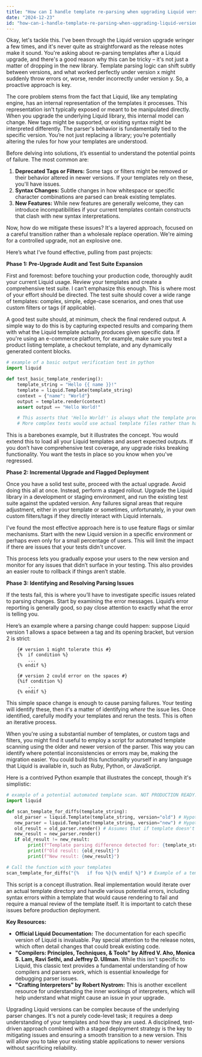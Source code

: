 ```yaml
---
title: "How can I handle template re-parsing when upgrading Liquid versions?"
date: "2024-12-23"
id: "how-can-i-handle-template-re-parsing-when-upgrading-liquid-versions"
---
```


Okay, let's tackle this. I've been through the Liquid version upgrade wringer a few times, and it's never quite as straightforward as the release notes make it sound. You're asking about re-parsing templates after a Liquid upgrade, and there's a good reason why this can be tricky – it's not just a matter of dropping in the new library. Template parsing logic can shift subtly between versions, and what worked perfectly under version x might suddenly throw errors or, worse, render incorrectly under version y. So, a proactive approach is key.

The core problem stems from the fact that Liquid, like any templating engine, has an internal representation of the templates it processes. This representation isn't typically exposed or meant to be manipulated directly. When you upgrade the underlying Liquid library, this internal model can change. New tags might be supported, or existing syntax might be interpreted differently. The parser's behavior is fundamentally tied to the specific version. You’re not just replacing a library; you’re potentially altering the rules for how your templates are understood.

Before delving into solutions, it’s essential to understand the potential points of failure. The most common are:

1.  **Deprecated Tags or Filters:** Some tags or filters might be removed or their behavior altered in newer versions. If your templates rely on these, you'll have issues.
2.  **Syntax Changes:** Subtle changes in how whitespace or specific character combinations are parsed can break existing templates.
3.  **New Features:** While new features are generally welcome, they can introduce incompatibilities if your current templates contain constructs that clash with new syntax interpretations.

Now, how do we mitigate these issues? It's a layered approach, focused on a careful transition rather than a wholesale replace operation. We're aiming for a controlled upgrade, not an explosive one.

Here’s what I’ve found effective, pulling from past projects:

**Phase 1: Pre-Upgrade Audit and Test Suite Expansion**

First and foremost: before touching your production code, thoroughly audit your current Liquid usage. Review your templates and create a comprehensive test suite. I can’t emphasize this enough. This is where most of your effort should be directed. The test suite should cover a wide range of templates: complex, simple, edge-case scenarios, and ones that use custom filters or tags (if applicable).

A good test suite should, at minimum, check the final rendered output. A simple way to do this is by capturing expected results and comparing them with what the Liquid template actually produces given specific data. If you're using an e-commerce platform, for example, make sure you test a product listing template, a checkout template, and any dynamically generated content blocks.

```python
# example of a basic output verification test in python
import liquid

def test_basic_template_rendering():
    template_string = "Hello {{ name }}!"
    template = liquid.Template(template_string)
    context = {"name": "World"}
    output = template.render(context)
    assert output == "Hello World!"

    # This asserts that 'Hello World!' is always what the template produces with that context.
    # More complex tests would use actual template files rather than hardcoded strings.
```

This is a barebones example, but it illustrates the concept. You would extend this to load all your Liquid templates and assert expected outputs. If you don’t have comprehensive test coverage, any upgrade risks breaking functionality. You want the tests in place so you know when you've regressed.

**Phase 2: Incremental Upgrade and Flagged Deployment**

Once you have a solid test suite, proceed with the actual upgrade. Avoid doing this all at once. Instead, perform a staged rollout. Upgrade the Liquid library in a development or staging environment, and run the existing test suite against the updated version. Any failures signal areas that require adjustment, either in your template or sometimes, unfortunately, in your own custom filters/tags if they directly interact with Liquid internals.

I've found the most effective approach here is to use feature flags or similar mechanisms. Start with the new Liquid version in a specific environment or perhaps even only for a small percentage of users. This will limit the impact if there are issues that your tests didn't uncover.

This process lets you gradually expose your users to the new version and monitor for any issues that didn’t surface in your testing. This also provides an easier route to rollback if things aren’t stable.

**Phase 3: Identifying and Resolving Parsing Issues**

If the tests fail, this is where you’ll have to investigate specific issues related to parsing changes. Start by examining the error messages. Liquid’s error reporting is generally good, so pay close attention to exactly what the error is telling you.

Here’s an example where a parsing change could happen: suppose Liquid version 1 allows a space between a tag and its opening bracket, but version 2 is strict:

```liquid
    {# version 1 might tolerate this #}
    {%  if condition %}
        ...
    {% endif %}

    {# version 2 could error on the spaces #}
    {%if condition %}
        ...
    {% endif %}
```

This simple space change is enough to cause parsing failures. Your testing will identify these, then it's a matter of identifying *where* the issue lies. Once identified, carefully modify your templates and rerun the tests. This is often an iterative process.

When you're using a substantial number of templates, or custom tags and filters, you might find it useful to employ a script for automated template scanning using the older and newer version of the parser. This way you can identify where potential inconsistencies or errors may be, making the migration easier. You could build this functionality yourself in any language that Liquid is available in, such as Ruby, Python, or JavaScript.

Here is a contrived Python example that illustrates the concept, though it's simplistic:

```python
# example of a potential automated template scan. NOT PRODUCTION READY.
import liquid

def scan_template_for_diffs(template_string):
   old_parser = liquid.Template(template_string, version="old") # Hypothetical, you'd use whatever library version you are testing from
   new_parser = liquid.Template(template_string, version="new") # Hypothetical, same idea as above
   old_result = old_parser.render() # Assumes that if template doesn't error, you can render a default (empty) context for comparison
   new_result = new_parser.render()
   if old_result != new_result:
        print(f"Template parsing difference detected for: {template_string}")
        print(f"Old result: {old_result}")
        print(f"New result: {new_result}")

# Call the function with your templates
scan_template_for_diffs("{%   if foo %}{% endif %}") # Example of a template that could break.
```

This script is a concept illustration. Real implementation would iterate over an actual template directory and handle various potential errors, including syntax errors within a template that would cause rendering to fail and require a manual review of the template itself. It is important to catch these issues before production deployment.

**Key Resources:**

*   **Official Liquid Documentation:** The documentation for each specific version of Liquid is invaluable. Pay special attention to the release notes, which often detail changes that could break existing code.
*   **"Compilers: Principles, Techniques, & Tools" by Alfred V. Aho, Monica S. Lam, Ravi Sethi, and Jeffrey D. Ullman.** While this isn't specific to Liquid, this classic text provides a fundamental understanding of how compilers and parsers work, which is essential knowledge for debugging parser issues.
*   **"Crafting Interpreters" by Robert Nystrom:** This is another excellent resource for understanding the inner workings of interpreters, which will help understand what might cause an issue in your upgrade.

Upgrading Liquid versions can be complex because of the underlying parser changes. It's not a purely code-level task; it requires a deep understanding of your templates and how they are used. A disciplined, test-driven approach combined with a staged deployment strategy is the key to mitigating issues and ensuring a smooth transition to a new version. This will allow you to take your existing stable applications to newer versions without sacrificing reliability.
